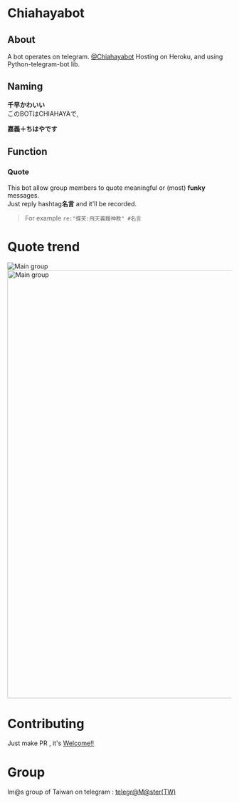# Chiahayabot

## About
A bot operates on telegram. [@Chiahayabot](https://t.me/Chiahayabot)
Hosting on Heroku, and using Python-telegram-bot lib.

## Naming
**千早かわいい**  
このBOTはCHIAHAYAで,  

**嘉義＋ちはやです**

## Function
### Quote
This bot allow group members to quote meaningful or (most) **funky** messages.  
Just reply hashtag**名言** and it'll be recorded.  
> For example `re:"蝶芙:飛天義麵神教" #名言`

# Quote trend
![Main group](https://drive.google.com/uc?export=view&id=1DIwxAE12XpiG6f9XWVugxX8IOZDXDLMZ "**Main group**")
<img src="https://drive.google.com/uc?export=view&id=1DIwxAE12XpiG6f9XWVugxX8IOZDXDLMZ" alt="Main group" height="960" width="540">
# Contributing
Just make PR , it's [Welcome!!](https://www.project-imas.com/wiki/Welcome!!)

# Group
Im@s group of Taiwan on telegram : [telegr@M@ster(TW)](https://t.me/imas_zh)
